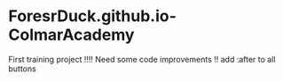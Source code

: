 # ForesrDuck.github.io-ColmarAcademy
First training project
!!!! Need some code improvements!! add :after to all buttons

